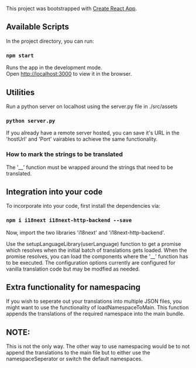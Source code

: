 This project was bootstrapped with [Create React App](https://github.com/facebook/create-react-app).

## Available Scripts

In the project directory, you can run:

### `npm start`

Runs the app in the development mode.<br />
Open [http://localhost:3000](http://localhost:3000) to view it in the browser.


## Utilities 

Run a python server on localhost using the server.py file in ./src/assets

### `python server.py`

If you already have a remote server hosted, you can save it's URL in the 'hostUrl' and 'Port' vairables to achieve the same functionality. 

### How to mark the strings to be translated

The '\_\_' function must be wrapped around the strings that need to be translated.

## Integration into your code

To incorporate into your code, first install the dependencies via:
### `npm i i18next i18next-http-backend --save`

Now, import the two libraries 'i18next' and 'i18next-http-backend'.

Use the setupLanguageLibrary(userLanguage) function to get a promise which resolves when the initial batch of translations gets loaded. When the promise resolves, you can load the components where the '\_\_' function has to be executed. The configuration options currently are configured for vanilla translation code but may be modfied as needed. 

## Extra functionality for namespacing

If you wish to seperate out your translations into multiple JSON files, you might want to use the functionality of loadNamespaceToMain. This function appends the translations of the required namespace into the main bundle. 
## NOTE: ## 
This is not the only way. The other way to use namespacing would be to not append the translations to the main file but to either use the namespaceSeperator or switch the default namespaces.

